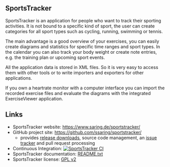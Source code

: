 ## SportsTracker

SportsTracker is an application for people who want to track their sporting
activities. It is not bound to a specific kind of sport, the user can create
categories for all sport types such as cycling, running, swimming or tennis.

The main advantage is a good overview of your exercises, you can easily create
diagrams and statistics for specific time ranges and sport types. In the 
calendar you can also track your body weight or create note entries, e.g. the
training plan or upcoming sport events.

All the application data is stored in XML files. So it is very easy to access
them with other tools or to write importers and exporters for other
applications.

If you own a heartrate monitor with a computer interface you can import the
recorded exercise files and evaluate the diagrams with the integrated
ExerciseViewer application.


## Links

* SportsTracker website: https://www.saring.de/sportstracker/
* GitHub project site: https://github.com/ssaring/sportstracker/
    * provides [release downloads](https://github.com/ssaring/sportstracker/releases), source code management, an [issue tracker](https://github.com/ssaring/sportstracker/issues) and pull request processing
* Continuous Integration: [![SportsTracker CI](https://github.com/ssaring/sportstracker/actions/workflows/sportstracker-ci.yml/badge.svg?branch=master)](https://github.com/ssaring/sportstracker/actions/workflows/sportstracker-ci.yml)
* SportsTracker documentation: [README.txt](sportstracker/docs/README.txt)
* SportsTracker license: [GPL v2](sportstracker/docs/LICENSE.txt)
